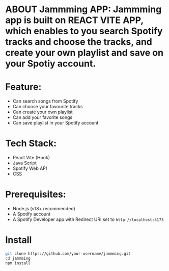 # ABOUT Jammming APP: Jammming app is built on REACT VITE APP, which enables to you search Spotify tracks and choose the tracks, and create your own playlist and save on your Spotiy account.

# Feature:
- Can search songs from Spotify
- Can choose your favourite tracks
- Can create your own playlist
- Can add your favorite songs
- Can save playlist in your Spotify account

# Tech Stack:
- React Vite (Hook)
- Java Script
- Spotify Web API
- CSS
 
# Prerequisites:
- Node.js (v18+ recommended)
- A Spotify account
- A Spotify Developer app with Redirect URI set to `http://localhost:5173`

# Install
```bash
git clone https://github.com/your-username/jammming.git
cd jammming
npm install